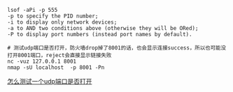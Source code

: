 ```shell
lsof -aPi -p 555
-p to specify the PID number;
-i to display only network devices;
-a to AND two conditions above (otherwise they will be ORed);
-P to display port numbers (instead port names by default).

# 测试udp端口是否打开，防火墙drop掉了8001的话，也会显示连接success，所以也可能没打开8001端口，reject会直接显示链接失败
nc -vuz 127.0.0.1 8001 
nmap -sU localhost  -p 8001 -Pn
```

[怎么测试一个udp端口是否打开](https://www.sysctl.me/2020/04/11/Networking/How-to-testing-UDP-port/)
